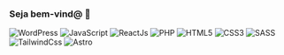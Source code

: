 ### Seja bem-vind@ 🌠
<div style="display: inline_flex">
  <img alt="WordPress" src="https://img.shields.io/badge/WordPress-1572B6?logo=wordpress&logoColor=white" />
  <img alt="JavaScript" src="https://img.shields.io/badge/JavaScript-grey?logo=javascript" />
  <img alt="ReactJs" src="https://img.shields.io/badge/ReactJs-grey?logo=react" />
  <img alt="PHP" src="https://img.shields.io/badge/PHP-777BB4?logo=php&logoColor=white" />
  <img alt="HTML5" src="https://img.shields.io/badge/HTML5-E34F26?logo=html5&logoColor=white" />
  <img alt="CSS3" src="https://img.shields.io/badge/CSS3-1572B6?logo=css3&logoColor=white" />
  <img alt="SASS" src="https://img.shields.io/badge/Sass-CC6699?logo=sass&logoColor=white" />
  <img alt="TailwindCss" src="https://img.shields.io/badge/tailwindcss-0b1120?logo=TailwindCss&logoColor=06B6D4" />
  <img alt="Astro" src="https://img.shields.io/badge/astro-%232C2052.svg?style=for-the-badge&logo=astro&logoColor=white" />
</div>
